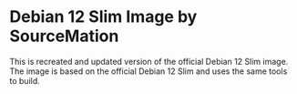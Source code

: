 # Debian 12 Slim Image by SourceMation

This is recreated and updated version of the official Debian 12 Slim image. The
image is based on the official Debian 12 Slim and uses the same tools to build.
